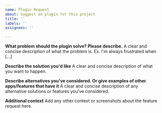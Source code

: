 ```yaml
---
name: Plugin Request
about: Suggest an plugin for this project
title: ''
labels: ''
assignees: ''

---
```


**What problem should the plugin solve? Please describe.**
A clear and concise description of what the problem is. Ex. I'm always frustrated when [...]

**Describe the solution you'd like**
A clear and concise description of what you want to happen.

**Describe alternatives you've considered. Or give examples of other apps/features that have it**
A clear and concise description of any alternative solutions or features you've considered.

**Additional context**
Add any other context or screenshots about the feature request here.
